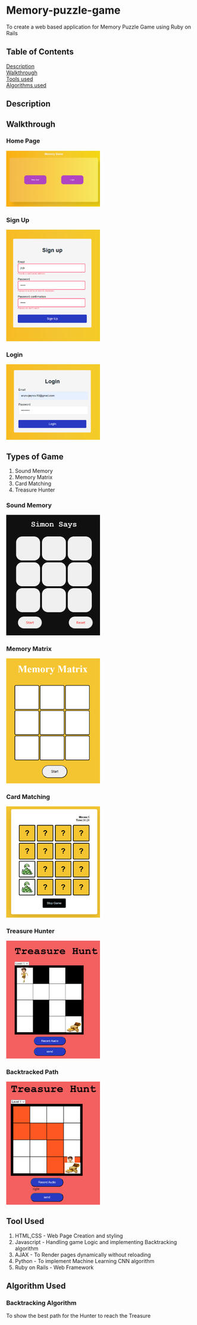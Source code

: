 # Memory-puzzle-game
To create a web based application for Memory Puzzle Game using Ruby on Rails 

## Table of Contents
[Description](#description)  
[Walkthrough](#Walkthrough)  
[Tools used](#Toolsused)  
[Algorithms used](#Algorithmsused)  

## Description

<a id="Walkthrough"></a>
## Walkthrough

### Home Page
<img src="/images/home.png" width=50%>

### Sign Up 
<img src="/images/signup.png" width=50%>

### Login
<img src="/images/login.png" width=50%>

## Types of Game
1. Sound Memory
2. Memory Matrix
3. Card Matching
4. Treasure Hunter

### Sound Memory
<img src="/images/simon.png" width=50%>

### Memory Matrix
<img src="/images/matrix.png" width=50%>

### Card Matching
<img src="/images/card.png" width=50%>

### Treasure Hunter
<img src="/images/treasure.png" width=50%>

### Backtracked Path
<img src="/images/backtrack.png" width=50%>

<a id="Toolsused"></a>
## Tool Used
1. HTML,CSS       - Web Page Creation and styling
2. Javascript     - Handling game Logic and implementing Backtracking algorithm
3. AJAX           - To Render pages dynamically without reloading
4. Python         - To implement Machine Learning CNN algorithm
5. Ruby on Rails  - Web Framework

<a id="Algorithmsused"></a>
## Algorithm Used

### Backtracking Algorithm
To show the best path for the Hunter to reach the Treasure

